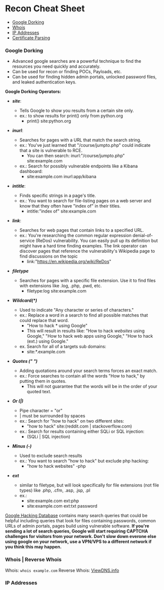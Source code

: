 # Recon Cheat Sheet

- [Google Dorking]()
- [Whois]()
- [IP Addresses]()
- [Certificate Parsing]()



### **Google Dorking**
- Advanced google searches are a powerful technique to find the resources you need quickly and accurately.
- Can be used for recon or finding POCs, Payloads, etc.
- Can be used for finding hidden admin portals, unlocked password files, and leaked authentication keys.

**Google Dorking Operators:**
- ***site***:
  - Tells Google to show you results from a certain site only.
  - ex.: to show results for print() only from python.org
    - print() site:python.org 
- ***inurl***:
  - Searches for pages with a URL that match the search string.
  - ex.: You've just learned that "/course/jumpto.php" could indicate that a site is vulnerable to RCE.
    - You can then search: inurl:"/course/jumpto.php" site:example.com
  - ex.: Search for possibly vulnerable endpoints like a Kibana dashboard:
    - site:example.com inurl:app/kibana 

- ***intitle***:
  - Finds specific strings in a page's title.
  - ex.: You want to search for file-listing pages on a web server and know that they often have "index of" in their titles.
    - intitle:"index of" site:example.com
- ***link***:
  - Searches for web pages that contain links to a specified URL.
  - ex.: You're researching the common regular expression denial-of-service (ReDos) vulnerability. You can easily pull up its definition but might have a hard time finding examples. The link operator can discover pages that reference the vulnerability's Wikipedia page to find discussions on the topic
    - link:"https://en.wikipedia.org/wiki/ReDos"
- ***filetype***
  - Searches for pages with a specific file extension. Use it to find files with extensions like .log, .php, .pwd, etc.
    - filetype:log site:example.com
- ***Wildcard(\*)***
  - Used to indicate "Any character or series of characters."
  - ex.: Replace a word in a search to find all possible matches that could replace that word.
    - "How to hack * using Google"
    - This will result in results like: "How to hack *websites* using Google," "How to hack web apps using Google," "How to hack (ext.) using Google."
  - ex. Search for all of a targets sub domains:
    - site:*.example.com
- ***Quotes (" ")***
  - Adding quotations around your search terms forces an exact match.
  - ex.: Force searches to contain all the words "How to hack," by putting them in quotes.
    - This will not guarantee that the words will be in the order of your quoted text.
- ***Or (|)***
  - Pipe character = "or"
  - | must be surrounded by spaces
  - ex.: Search for "how to hack" on two different sites:
    - "how to hack" site:(reddit.com | stackoverflow.com)
  - ex.: Search for results containing either SQLi or SQL injection:
    - (SQLi | SQL injection)
- ***Minus (-)***
  - Used to exclude search results
  - ex.: You want to search "how to hack" but exclude php hacking:
    - "how to hack websites" -php
- ***ext***
  - similar to filetype, but will look specifically for file extensions (not file types) like .php, .cfm, .asp, .jsp, .pl 
  - ex.:
    - site:example.com ext:php
    - site:example.com ext:txt password

[Google Hacking Database](https://www.exploit-db.com/google-hacking-database/) contains many search queries that could be helpful including queries that look for files containing passwords, common URLs of admin portals, pages build using vulnerable software.
**If you're sending a lot of search queries, Google will start requiring CAPTCHA challenges for visitors from your network. Don't slow down everone else using google on your network, use a VPN/VPS to a different network if you think this may happen.**

### Whois | Reverse Whois

Whois: `whois example.com`
Reverse Whois: [ViewDNS.info](https://viewdns.info/reversewhois/)

### IP Addresses


